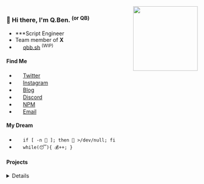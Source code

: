 <img align="right" src="https://github-readme-stats.vercel.app/api?username=zhengqbbb&show_icons=true&theme=github_dark&count_private=true&hide_border=true" height="170">

### 👋 Hi there, I'm Q.Ben. <sup>(or QB)</sup>

- ***Script Engineer
- Team member of <b>X</b>
- <img src="https://cdn.jsdelivr.net/gh/Zhengqbbb/Zhengqbbb/icons/logo-gray.svg" style="height: 1rem">  [qbb.sh](http://qbb.sh/) <sup>(WIP)</sup>

#### Find Me

- <img src="https://cdn.jsdelivr.net/gh/Zhengqbbb/Zhengqbbb/icons/twitter.svg" style="height: 1rem"> [Twitter](https://twitter.com/zhengqbbb)
- <img src="https://cdn.jsdelivr.net/gh/Zhengqbbb/Zhengqbbb/icons/instagram.svg" style="height: 1rem"> [Instagram](https://www.instagram.com/qbqiubin/)
- <img src="https://cdn.jsdelivr.net/gh/Zhengqbbb/Zhengqbbb/icons/article.svg" style="height: 1rem"> [Blog](https://blog.qbb.sh/)
- <img src="https://cdn.jsdelivr.net/gh/Zhengqbbb/Zhengqbbb/icons/discord.svg" style="height: 1rem"> [Discord](https://discord.com/users/902369403818094593)
- <img src="https://cdn.jsdelivr.net/gh/Zhengqbbb/Zhengqbbb/icons/npm.svg" style="height: 1rem"> [NPM](https://www.npmjs.com/~qbb.sh)
- <img src="https://cdn.jsdelivr.net/gh/Zhengqbbb/Zhengqbbb/icons/email.svg" style="height: 1rem"> [Email](mailto:zhengqbbb@gmail.com)


#### My Dream

- <img src="https://cdn.jsdelivr.net/gh/Zhengqbbb/Zhengqbbb/icons/terminal.svg" style="height: 1rem"> `if [ -n 🤯 ]; then 🤯 >/dev/null; fi`        
- <img src="https://cdn.jsdelivr.net/gh/Zhengqbbb/Zhengqbbb/icons/node.svg" style="height: 1rem"> `while(😴){ 💰++; }`

#### Projects

<details>

#### Personal Open Source Repo

<table #personal>
  <thead>
    <th width=50%>Name</th>
    <th width=50%>Description</th>
  </thead>
  <tr>
    <td><a href="https://github.com/Zhengqbbb/cz-git/tree/main/packages/cz-git">cz-git</a></td>
    <td>
      🔩 A more engineered, lightweight, customizable, standard output format <b>Commitizen Adapter</b>
    </td>
  </tr>
  <tr>
    <td><a href="https://github.com/Zhengqbbb/cz-git/tree/main/packages/cli">czg</a></td>
    <td>
      📤 Interactive <b>CLI</b> that generate standardized commit messages
    </td>
  </tr>
  <tr>
    <td><a href="https://github.com/Zhengqbbb/qb-coin">qb-coin</a></td>
    <td>
      🪙 Terminal CLI that can watch your BSC coins price in the terminal. And manage your BSC coins list.
    </td>
  </tr>
  <tr>
    <td><a href="https://github.com/Zhengqbbb/vuepress-plugin/tree/main/packages/plugin-clipboard">vuepress-plugin-clipboard</a></td>
    <td>
      🔘 A Vuepress v2 plugin to generate <b>code copy button</b> | code clipboard
    </td>
  </tr>
  <tr>
    <td><a href="https://github.com/Zhengqbbb/vuepress-plugin/tree/main/packages/plugin-china-search-console">vuepress-plugin-china-search-console</a></td>
    <td>
      🌐 A Vuepress v2 plugin to enhance vuepress page search SEO For the China <b>search console</b>
    </td>
  </tr>
  <tr>
    <td><a href="https://github.com/Zhengqbbb/vitesse-qb-vscode-theme">vitesse-qb-vscode-theme</a></td>
    <td>
      🏕 Color schemes change of fork Vitesse VSCode theme
    </td>
  </tr>
</table>

#### As Contributors For Open Source Repo

<table #contributor>
  <thead>
    <th>Name</th>
    <th>Description</th>
  </thead>
  <tr>
    <td><a href="https://github.com/Renovamen/vuepress-theme-gungnir">vuepress-theme-gungnir</a></td>
    <td>
      🐱 A blog theme for VuePress 2.0
    </td>
  </tr>
</table>

</details>
